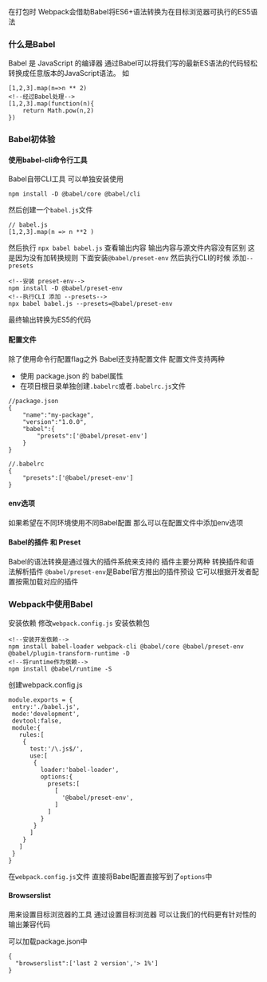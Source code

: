 在打包时 Webpack会借助Babel将ES6+语法转换为在目标浏览器可执行的ES5语法

### 什么是Babel
Babel 是 JavaScript 的编译器 通过Babel可以将我们写的最新ES语法的代码轻松转换成任意版本的JavaScript语法。
如
```
[1,2,3].map(n=>n ** 2)
<!--经过Babel处理-->
[1,2,3].map(function(n){
    return Math.pow(n,2)
})
```
### Babel初体验
#### 使用babel-cli命令行工具
Babel自带CLI工具 可以单独安装使用 
```
npm install -D @babel/core @babel/cli
```
然后创建一个```babel.js```文件
```
// babel.js
[1,2,3].map(n => n **2 )
```
然后执行 ```npx babel babel.js```  查看输出内容  输出内容与源文件内容没有区别 这是因为没有加转换规则 下面安装```@babel/preset-env``` 然后执行CLI的时候 添加```--presets```
```
<!--安装 preset-env-->
npm install -D @babel/preset-env
<!--执行CLI 添加 --presets-->
npx babel babel.js --presets=@babel/preset-env
```
最终输出转换为ES5的代码

#### 配置文件 
除了使用命令行配置flag之外 Babel还支持配置文件  配置文件支持两种
- 使用 package.json 的 babel属性
- 在项目根目录单独创建```.babelrc```或者```.babelrc.js```文件
```
//package.json
{
    "name":"my-package",
    "version":"1.0.0",
    "babel":{
        "presets":['@babel/preset-env']
    }
}

//.babelrc
{
    "presets":['@babel/preset-env']
}
```
#### env选项
如果希望在不同环境使用不同Babel配置 那么可以在配置文件中添加env选项
#### Babel的插件 和 Preset
Babel的语法转换是通过强大的插件系统来支持的 插件主要分两种 转换插件和语法解析插件
```@babel/preset-env```是Babel官方推出的插件预设 它可以根据开发者配置按需加载对应的插件 

### Webpack中使用Babel
安装依赖 修改```webpack.config.js```
安装依赖包
```
<!--安装开发依赖-->
npm install babel-loader webpack-cli @babel/core @babel/preset-env @babel/plugin-transform-runtime -D
<!--将runtime作为依赖-->
npm install @babel/runtime -S 
```
创建webpack.config.js
```
module.exports = {
 entry:'./babel.js',
 mode:'development',
 devtool:false,
 module:{
   rules:[
    {
      test:'/\.js$/',
      use:[
       {
         loader:'babel-loader',
         options:{
           presets:[
             [
               '@babel/preset-env',
             ]
           ]     
         }
       }
      ]
    }
   ] 
 }
}
```
在```webpack.config.js```文件 直接将Babel配置直接写到了```options```中

#### Browserslist
用来设置目标浏览器的工具 通过设置目标浏览器 可以让我们的代码更有针对性的输出兼容代码

可以加载package.json中 
```
{
  "browserslist":['last 2 version','> 1%']
}
```